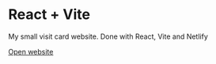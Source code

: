 # React + Vite

My small visit card website. Done with React, Vite and Netlify

[Open website](https://olena-borysova.netlify.app/)
